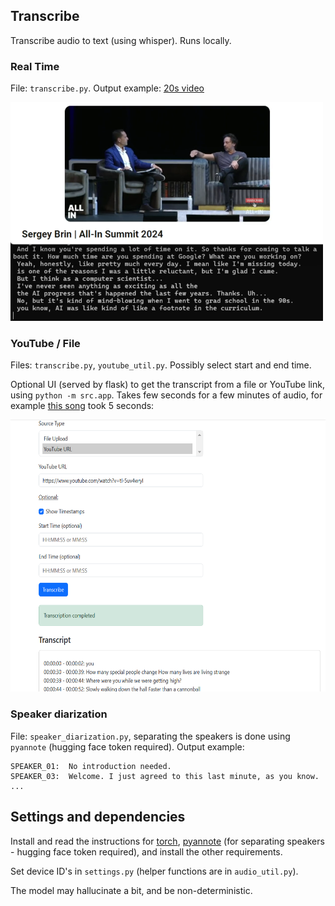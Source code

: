 
## Transcribe

Transcribe audio to text (using whisper). Runs locally.

### Real Time

File: `transcribe.py`. Output example: [20s video](img/rt_sample.mp4)

<img src="./img/rt_img.png" width="500" height="350" alt="ui">


### YouTube / File

Files: `transcribe.py`, `youtube_util.py`. Possibly select start and end time. 

Optional UI (served by flask) to get the transcript from a file or YouTube link, using `python -m src.app`. Takes few seconds for a few minutes of audio, for example [this song](https://www.youtube.com/watch?v=tI-5uv4wryI) took 5 seconds:

<img src="./img/ui.png" width="600" height="435" alt="ui">


### Speaker diarization

File: `speaker_diarization.py`, separating the speakers is done using `pyannote` (hugging face token required). Output example:

```
SPEAKER_01:  No introduction needed.
SPEAKER_03:  Welcome. I just agreed to this last minute, as you know.
...
```

## Settings and dependencies

Install and read the instructions for [torch](https://pytorch.org/), [pyannote](https://github.com/pyannote/pyannote-audio) (for separating speakers - hugging face token required), and install the other requirements.

Set device ID's in `settings.py` (helper functions are in `audio_util.py`).

The model may hallucinate a bit, and be non-deterministic. 


